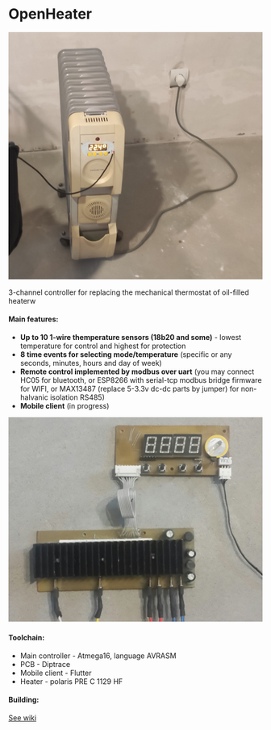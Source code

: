 # OpenHeater
![Main](https://github.com/smoluks/OpenHeater/blob/master/Docs/Wiki/Assembled.png)

3-channel controller for replacing the mechanical thermostat of oil-filled heaterw

#### Main features:
- **Up to 10 1-wire themperature sensors (18b20 and some)** - lowest temperature for control and highest for protection
- **8 time events for selecting mode/temperature** (specific or any seconds, minutes, hours and day of week)
- **Remote control implemented by modbus over uart** (you may connect HC05 for bluetooth, or ESP8266 with serial-tcp modbus bridge firmware for WIFI, or MAX13487 (replace 5-3.3v dc-dc parts by jumper) for non-halvanic isolation RS485)
- **Mobile client** (in progress)

![Main](https://github.com/smoluks/OpenHeater/blob/master/Docs/Wiki/PCBs.png)

#### Toolchain:
- Main controller - Atmega16, language AVRASM
- PCB - Diptrace
- Mobile client - Flutter
- Heater - polaris PRE C 1129 HF

#### Building:
[See wiki](https://github.com/smoluks/OpenHeater/wiki)
